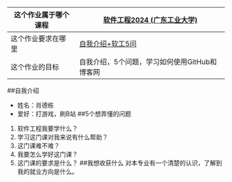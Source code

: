 
| 这个作业属于哪个课程 |[软件工程2024 (广东工业大学)](https://edu.cnblogs.com/campus/gdgy/SoftwareEngineering2024)|
| ---- | ---- |
| 这个作业要求在哪里| [自我介绍+软工5问](https://edu.cnblogs.com/campus/gdgy/SoftwareEngineering2024/homework/13135) |
| 这个作业的目标 | 自我介绍，5个问题，学习如何使用GitHub和博客网 |

##自我介绍
* 姓名：肖德栋
* 爱好：打游戏，刷B站
##5个想弄懂的问题
1. 软件工程我要学什么？
2. 学习这门课对我来说有什么帮助？
3. 这门课难不难？
4. 我要怎么学好这门课？
5. 这门课的要求是什么？
##我想收获什么
对本专业有一个清楚的认识，了解到我的就业方向是什么。
